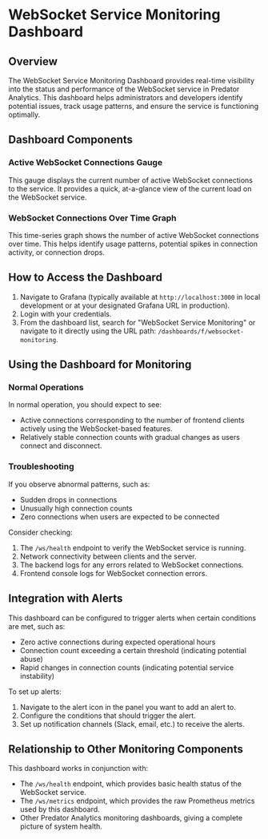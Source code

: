 # WebSocket Service Monitoring Dashboard

## Overview

The WebSocket Service Monitoring Dashboard provides real-time visibility into the status and performance of the WebSocket service in Predator Analytics. This dashboard helps administrators and developers identify potential issues, track usage patterns, and ensure the service is functioning optimally.

## Dashboard Components

### Active WebSocket Connections Gauge

This gauge displays the current number of active WebSocket connections to the service. It provides a quick, at-a-glance view of the current load on the WebSocket service.

### WebSocket Connections Over Time Graph

This time-series graph shows the number of active WebSocket connections over time. This helps identify usage patterns, potential spikes in connection activity, or connection drops.

## How to Access the Dashboard

1. Navigate to Grafana (typically available at `http://localhost:3000` in local development or at your designated Grafana URL in production).
2. Login with your credentials.
3. From the dashboard list, search for "WebSocket Service Monitoring" or navigate to it directly using the URL path: `/dashboards/f/websocket-monitoring`.

## Using the Dashboard for Monitoring

### Normal Operations

In normal operation, you should expect to see:
- Active connections corresponding to the number of frontend clients actively using the WebSocket-based features.
- Relatively stable connection counts with gradual changes as users connect and disconnect.

### Troubleshooting

If you observe abnormal patterns, such as:
- Sudden drops in connections
- Unusually high connection counts
- Zero connections when users are expected to be connected

Consider checking:
1. The `/ws/health` endpoint to verify the WebSocket service is running.
2. Network connectivity between clients and the server.
3. The backend logs for any errors related to WebSocket connections.
4. Frontend console logs for WebSocket connection errors.

## Integration with Alerts

This dashboard can be configured to trigger alerts when certain conditions are met, such as:
- Zero active connections during expected operational hours
- Connection count exceeding a certain threshold (indicating potential abuse)
- Rapid changes in connection counts (indicating potential service instability)

To set up alerts:
1. Navigate to the alert icon in the panel you want to add an alert to.
2. Configure the conditions that should trigger the alert.
3. Set up notification channels (Slack, email, etc.) to receive the alerts.

## Relationship to Other Monitoring Components

This dashboard works in conjunction with:
- The `/ws/health` endpoint, which provides basic health status of the WebSocket service.
- The `/ws/metrics` endpoint, which provides the raw Prometheus metrics used by this dashboard.
- Other Predator Analytics monitoring dashboards, giving a complete picture of system health. 